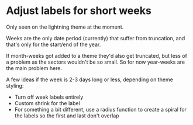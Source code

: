 Adjust labels for short weeks
=============================

Only seen on the lightning theme at the moment.

Weeks are the only date period (currently) that suffer from truncation, and that's only for the start/end of the year.

If month-weeks got added to a theme they'd also get truncated, but less of a problem as the sectors wouldn't be so small.
So for now year-weeks are the main problem here.

A few ideas if the week is 2-3 days long or less, depending on theme styling:
* Turn off week labels entirely
* Custom shrink for the label
* For something a bit different, use a radius function to create a spiral for the labels so the first and last don't overlap

